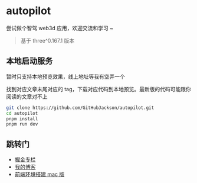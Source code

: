 # autopilot

尝试做个智驾 web3d 应用，欢迎交流和学习 ~

> 基于 three^0.167.1 版本

## 本地启动服务

暂时只支持本地预览效果，线上地址等我有空弄一个

找到对应文章末尾对应的 tag，下载对应代码到本地预览。最新版的代码可能跟你阅读的文章对不上

```bash
git clone https://github.com/GitHubJackson/autopilot.git
cd autopilot
pnpm install
pnpm run dev
```

## 跳转门

- [掘金专栏](https://juejin.cn/column/7338674902280650779)
- [我的博客](https://blog.zhouweibin.top/)
- [前端环境搭建 mac 版](https://docs.zhouweibin.top/docs/awesome-dev/%E5%89%8D%E7%AB%AF%E7%8E%AF%E5%A2%83/)
